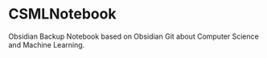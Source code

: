 # CSMLNotebook
Obsidian Backup Notebook based on Obsidian Git about Computer Science and Machine Learning.
